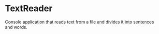 # TextReader
Console application that reads text from a file and divides it into sentences and words.
